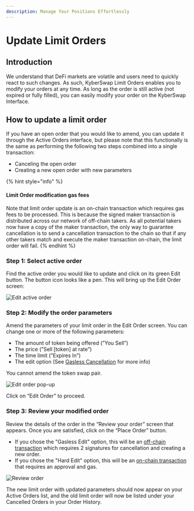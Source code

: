 ```yaml
---
description: Manage Your Positions Effortlessly
---
```


# Update Limit Orders

## Introduction

We understand that DeFi markets are volatile and users need to quickly react to such changes. As such, KyberSwap Limit Orders enables you to modify your orders at any time. As long as the order is still active (not expired or fully filled), you can easily modify your order on the KyberSwap Interface.&#x20;

## How to update a limit order

If you have an open order that you would like to amend, you can update it through the Active Orders interface, but please note that this functionally is the same as performing the following two steps combined into a single transaction:

* Canceling the open order
* Creating a new open order with new parameters

{% hint style="info" %}
#### Limit Order modification gas fees

Note that limit order update is an on-chain transaction which requires gas fees to be processed. This is because the signed maker transaction is distributed across our network of off-chain takers. As all potential takers now have a copy of the maker transaction, the only way to guarantee cancellation is to send a cancellation transaction to the chain so that if any other takers match and execute the maker transaction on-chain, the limit order will fail.
{% endhint %}

### **Step 1**: Select active order

Find the active order you would like to update and click on its green Edit button. The button icon looks like a pen. This will bring up the Edit Order screen:

![Edit active order](../../../.gitbook/assets/LO\_Edit\_Button.png)

### **Step 2**: Modify the order parameters

Amend the parameters of your limit order in the Edit Order screen. You can change one or more of the following parameters:

* The amount of token being offered (”You Sell”)
* The price (”Sell \[token] at rate”)
* The time limit (”Expires In”)
* The edit option (See [Gasless Cancellation](../concepts/gasless-cancellation.md) for more info)

You cannot amend the token swap pair.

![Edit order pop-up](../../../.gitbook/assets/LO\_Edit\_Preview.png)

Click on “Edit Order” to proceed.

### **Step 3**: Review your modified order

Review the details of the order in the “Review your order” screen that appears. Once you are satisfied, click on the “Place Order” button.&#x20;

* If you chose the "Gasless Edit" option, this will be an [off-chain transaction](../../../getting-started/foundational-topics/decentralized-technologies/on-chain-vs-off-chain-data.md) which requires 2 signatures for cancellation and creating a new order.
* If you chose the "Hard Edit" option, this will be an [on-chain transaction](../concepts/off-chain-relay.md) that requires an approval and gas.

![Review order](../../../.gitbook/assets/LO\_Edit\_Confirmation.png)

The new limit order with updated parameters should now appear on your Active Orders list, and the old limit order will now be listed under your Cancelled Orders in your Order History.
